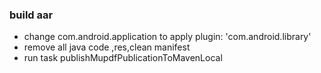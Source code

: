 ### build aar
- change com.android.application to apply plugin: 'com.android.library'
- remove all java code ,res,clean manifest
- run task publishMupdfPublicationToMavenLocal
